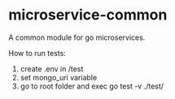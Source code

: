 # microservice-common
A common module for go microservices.

How to run tests: 
 1) create .env in /test
 2) set mongo_uri variable
 3) go to root folder and exec go test -v ./test/
